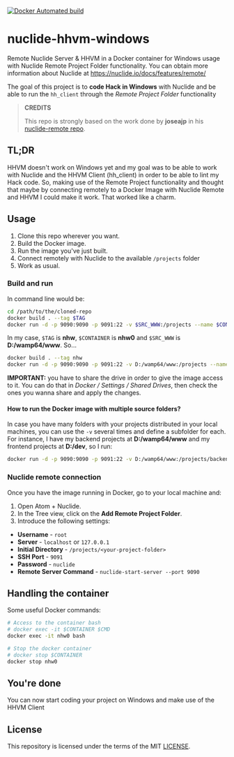 [![Docker Automated build](https://img.shields.io/docker/automated/jrottenberg/ffmpeg.svg)](https://hub.docker.com/r/joseajp/nuclide-remote/)

# nuclide-hhvm-windows
Remote Nuclide Server & HHVM in a Docker container for Windows usage with Nuclide Remote Project Folder functionality. You can obtain more information about Nuclide at https://nuclide.io/docs/features/remote/

The goal of this project is to **code Hack in Windows** with Nuclide and be able to run the `hh_client` through the *Remote Project Folder* functionality

> **CREDITS**
>
> This repo is strongly based on the work done by **joseajp** in his [nuclide-remote repo](https://github.com/joseajp/nuclide-remote).

## TL;DR
HHVM doesn't work on Windows yet and my goal was to be able to work with Nuclide and the HHVM Client (hh_client) in order to be able to lint my Hack code. So, making use of the Remote Project functionality and thought that maybe by connecting remotely to a Docker Image with Nuclide Remote and HHVM I could make it work. That worked like a charm.

## Usage

1. Clone this repo wherever you want.
1. Build the Docker image.
1. Run the image you've just built.
1. Connect remotely with Nuclide to the available `/projects` folder
1. Work as usual.

### Build and run
In command line would be:
```bash
cd /path/to/the/cloned-repo
docker build . --tag $TAG
docker run -d -p 9090:9090 -p 9091:22 -v $SRC_WWW:/projects --name $CONTAINER $TAG
```

In my case, `$TAG` is __nhw__, `$CONTAINER` is __nhw0__ and `$SRC_WWW` is __D:/wamp64/www__. So...

```bash
docker build . --tag nhw
docker run -d -p 9090:9090 -p 9091:22 -v D:/wamp64/www:/projects --name nhw0 nhw
```

**IMPORTANT:** you have to share the drive in order to give the image access to it. You can do that in *Docker / Settings / Shared Drives*, then check the ones you wanna share and apply the changes.

#### How to run the Docker image with multiple source folders?
In case you have many folders with your projects distributed in your local machines, you can use the `-v` several times and define a subfolder for each. For instance, I have my backend projects at **D:/wamp64/www** and my frontend projects at **D:/dev**, so I run:


```bash
docker run -d -p 9090:9090 -p 9091:22 -v D:/wamp64/www:/projects/backend -v D:/dev:/projects/frontend --name nhw0 nhw
```

### Nuclide remote connection
Once you have the image running in Docker, go to your local machine and:

1. Open Atom + Nuclide.
1. In the Tree view, click on the **Add Remote Project Folder**.
1. Introduce the following settings:
  * **Username** - `root`
  * **Server** - `localhost` or `127.0.0.1`
  * **Initial Directory** - `/projects/<your-project-folder>`
  * **SSH Port** - `9091`
  * **Password** - `nuclide`
  * **Remote Server Command** - `nuclide-start-server --port 9090`

## Handling the container
Some useful Docker commands:

```bash
# Access to the container bash
# docker exec -it $CONTAINER $CMD
docker exec -it nhw0 bash

# Stop the docker container
# docker stop $CONTAINER
docker stop nhw0
```

## You're done
You can now start coding your project on Windows and make use of the HHVM Client

## License

This repository is licensed under the terms of the MIT [LICENSE](LICENSE).
